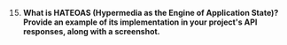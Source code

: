 
15. **What is HATEOAS (Hypermedia as the Engine of Application State)? Provide an example of its implementation in your project's API responses, along with a screenshot.**